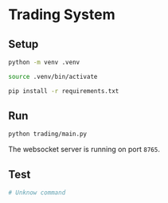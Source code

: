 # Trading System

## Setup

```bash
python -m venv .venv

source .venv/bin/activate

pip install -r requirements.txt
```

## Run

```bash
python trading/main.py
```

The websocket server is running on port `8765`.

## Test

```bash
# Unknow command
```
